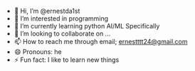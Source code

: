 - 👋 Hi, I’m @ernestda1st
- 👀 I’m interested in programming
- 🌱 I’m currently learning python AI/ML Specifically
- 💞️ I’m looking to collaborate on ...
- 📫 How to reach me through email; ernestttt24@gmail.com
- 😄 Pronouns: he
- ⚡ Fun fact: I like to learn new things 

<!---
ernestda1st/ernestda1st is a ✨ special ✨ repository because its `README.md` (this file) appears on your GitHub profile.
You can click the Preview link to take a look at your changes.
--->
